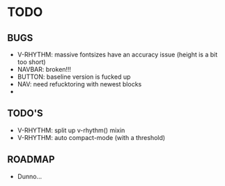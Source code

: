 # TODO

## BUGS

* V-RHYTHM: massive fontsizes have an accuracy issue (height is a bit too short)
* NAVBAR: broken!!!
* BUTTON: baseline version is fucked up
* NAV: need refucktoring with newest blocks
*


## TODO'S

* V-RHYTHM: split up v-rhythm() mixin
* V-RHYTHM: auto compact-mode (with a threshold)


## ROADMAP

* Dunno...
